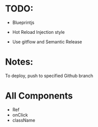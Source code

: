 # TODO:

- Blueprintjs
- Hot Reload Injection style

- Use gitflow and Semantic Release

# Notes:

To deploy, push to specified Github branch

# All Components

- Ref
- onClick
- className
